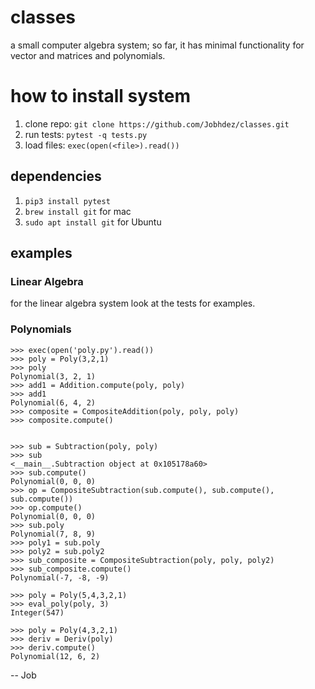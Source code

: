 # classes
a small computer algebra system; so far, it has minimal functionality for vector and matrices and polynomials.

# how to install system

1. clone repo: `git clone https://github.com/Jobhdez/classes.git`
2. run tests: `pytest -q tests.py`
3. load files: `exec(open(<file>).read())`

## dependencies
1. `pip3 install pytest`
2. `brew install git` for mac
3. `sudo apt install git` for Ubuntu


## examples
### Linear Algebra
for the linear algebra system look at the tests for examples.

### Polynomials
```
>>> exec(open('poly.py').read())
>>> poly = Poly(3,2,1)
>>> poly
Polynomial(3, 2, 1)
>>> add1 = Addition.compute(poly, poly)
>>> add1
Polynomial(6, 4, 2)
>>> composite = CompositeAddition(poly, poly, poly)
>>> composite.compute()


>>> sub = Subtraction(poly, poly)
>>> sub
<__main__.Subtraction object at 0x105178a60>
>>> sub.compute()
Polynomial(0, 0, 0)
>>> op = CompositeSubtraction(sub.compute(), sub.compute(), sub.compute())
>>> op.compute()
Polynomial(0, 0, 0)
>>> sub.poly
Polynomial(7, 8, 9)
>>> poly1 = sub.poly
>>> poly2 = sub.poly2
>>> sub_composite = CompositeSubtraction(poly, poly, poly2)
>>> sub_composite.compute()
Polynomial(-7, -8, -9)

>>> poly = Poly(5,4,3,2,1)
>>> eval_poly(poly, 3)
Integer(547)

>>> poly = Poly(4,3,2,1)
>>> deriv = Deriv(poly)
>>> deriv.compute()
Polynomial(12, 6, 2)
```

-- Job
